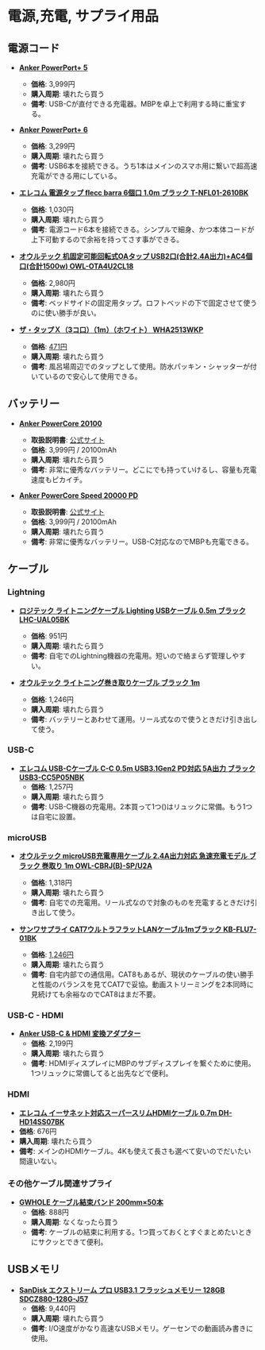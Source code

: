 電源,充電, サプライ用品
====

電源コード
----

- [**Anker PowerPort+ 5**](https://www.amazon.co.jp/dp/B01C8LM7Y0)
  - **価格**: 3,999円
  - **購入周期**: 壊れたら買う
  - **備考**: USB-Cが直付できる充電器。MBPを卓上で利用する時に重宝する。

- [**Anker PowerPort+ 6**](https://www.amazon.co.jp/dp/B017LFBSCA)
  - **価格**: 3,299円
  - **購入周期**: 壊れたら買う
  - **備考**: USB6本を接続できる。うち1本はメインのスマホ用に繋いで超高速充電ができる用にしている。

- [**エレコム 電源タップ flecc barra 6個口 1.0m ブラック T-NFL01-2610BK**](https://www.amazon.co.jp/gp/product/B01L88QZZ6/)
  - **価格**: 1,030円
  - **購入周期**: 壊れたら買う
  - **備考**: 電源コード6本を接続できる。シンプルで細身、かつ本体コードが上下可動するので余裕を持ってさす事ができる。

- [**オウルテック 机固定可能回転式OAタップ USB2口(合計2.4A出力)+AC4個口(合計1500w) OWL-OTA4U2CL18**](https://www.amazon.co.jp/gp/product/B016OKGHM4/)
  - **価格**: 2,980円
  - **購入周期**: 壊れたら買う
  - **備考**: ベッドサイドの固定用タップ。ロフトベッドの下で固定させて使うのに使い勝手が良い。

- [**ザ・タップＸ（3コ口）（1m）（ホワイト） WHA2513WKP**](https://panasonic.jp/tap/p-db/WHA2513WKP.html)
  - **価格**: [471円](https://www.yodobashi.com/product/100000001000883483/)
  - **購入周期**: 壊れたら買う
  - **備考**: 風呂場周辺でのタップとして使用。防水パッキン・シャッターが付いているので安心して使用できる。

バッテリー
----

- [**Anker PowerCore 20100**](https://www.amazon.co.jp/dp/B011TQQ9RG)
  - **取扱説明書**: [公式サイト](https://jp.anker.com/products/A1271011)
  - **価格**: 3,999円 / 20100mAh
  - **購入周期**: 壊れたら買う
  - **備考**: 非常に優秀なバッテリー。どこにでも持っていけるし、容量も充電速度もピカイチ。

- [**Anker PowerCore Speed 20000 PD**](https://www.amazon.co.jp/gp/product/B071GCF7LH/)
  - **取扱説明書**: [公式サイト](https://www.ankerjapan.com/item/B1275.html)
  - **価格**: 3,999円 / 20100mAh
  - **購入周期**: 壊れたら買う
  - **備考**: 非常に優秀なバッテリー。USB-C対応なのでMBPも充電できる。

ケーブル
----

### Lightning
- [**ロジテック ライトニングケーブル Lighting USBケーブル 0.5m ブラック LHC-UAL05BK**](https://www.amazon.co.jp/gp/product/B00BWPQWJU/)
  - **価格**: 951円
  - **購入周期**: 壊れたら買う
  - **備考**: 自宅でのLightning機器の充電用。短いので絡まらず管理しやすい。

- [**オウルテック ライトニング巻き取りケーブル ブラック 1m**](https://www.amazon.co.jp/gp/product/B00IP441FI/)
  - **価格**: 1,246円
  - **購入周期**: 壊れたら買う
  - **備考**: バッテリーとあわせて運用。リール式なので使うときだけ引き出して使う。

### USB-C
- [**エレコム USB-Cケーブル C-C 0.5m USB3.1Gen2 PD対応 5A出力 ブラック USB3-CC5P05NBK**](https://www.amazon.co.jp/gp/product/B01DIGU066/)
  - **価格**: 1,257円
  - **購入周期**: 壊れたら買う
  - **備考**: USB-C機器の充電用。2本買って1つ()はリュックに常備。もう1つは自宅に設置。

### microUSB
- [**オウルテック microUSB充電専用ケーブル 2.4A出力対応 急速充電モデル ブラック 巻取り 1m OWL-CBRJ(B)-SP/U2A**](https://www.amazon.co.jp/gp/product/B00IOK7WZY/)
  - **価格**: 1,318円
  - **購入周期**: 壊れたら買う
  - **備考**: 自宅での充電用。リール式なので対象のものを充電するときだけ引き出して使う。

- [**サンワサプライ CAT7ウルトラフラットLANケーブル1mブラック KB-FLU7-01BK**](https://www.sanwa.co.jp/product/syohin.asp?code=KB-FLU7-01BK)
  - **価格**: [1,246円](https://www.amazon.co.jp/gp/product/B007WSIZKK/)
  - **購入周期**: 壊れたら買う
  - **備考**: 自宅内部での通信用。CAT8もあるが、現状のケーブルの使い勝手と性能のバランスを見てCAT7で妥協。動画ストリーミングを2本同時に見続けても余裕なのでCAT8はまだ不要。

### USB-C - HDMI
- [**Anker USB-C & HDMI 変換アダプター**](https://www.amazon.co.jp/gp/product/B01N0O7NAT/)
  - **価格**: 2,199円
  - **購入周期**: 壊れたら買う
  - **備考**: HDMIディスプレイにMBPのサブディスプレイを繋ぐために使用。1つリュックに常備してると出先などで便利。

### HDMI
- [**エレコム イーサネット対応スーパースリムHDMIケーブル 0.7m DH-HD14SS07BK**](https://www.amazon.co.jp/dp/B00HQY7U1K)
- **価格**: 676円
- **購入周期**: 壊れたら買う
- **備考**: メインのHDMIケーブル。4Kも使えて長さも選べて安いのでだいたい間違いない。

### その他ケーブル関連サプライ
- [**GWHOLE ケーブル結束バンド 200mm×50本**](https://www.amazon.co.jp/gp/product/B074DQWRCJ/)
  - **価格**: 888円
  - **購入周期**: なくなったら買う
  - **備考**: ケーブルの結束に利用する。1つ買っておくとすぐまとめたいときにサクッとできて便利。

USBメモリ
----

- [**SanDisk エクストリーム プロ USB3.1 フラッシュメモリー 128GB SDCZ880-128G-J57**](https://www.amazon.co.jp/gp/product/B06VWS5ZM8/)
  - **価格**: 9,440円
  - **購入周期**: 壊れたら買う
  - **備考**: I/O速度がかなり高速なUSBメモリ。ゲーセンでの動画読み書きに使用。
